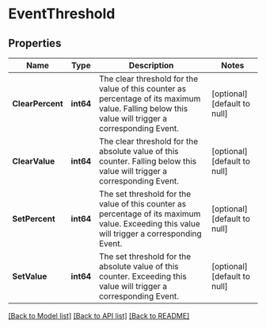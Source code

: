 # EventThreshold

## Properties
Name | Type | Description | Notes
------------ | ------------- | ------------- | -------------
**ClearPercent** | **int64** | The clear threshold for the value of this counter as percentage of its maximum value. Falling below this value will trigger a corresponding Event. | [optional] [default to null]
**ClearValue** | **int64** | The clear threshold for the absolute value of this counter. Falling below this value will trigger a corresponding Event. | [optional] [default to null]
**SetPercent** | **int64** | The set threshold for the value of this counter as percentage of its maximum value. Exceeding this value will trigger a corresponding Event. | [optional] [default to null]
**SetValue** | **int64** | The set threshold for the absolute value of this counter. Exceeding this value will trigger a corresponding Event. | [optional] [default to null]

[[Back to Model list]](../README.md#documentation-for-models) [[Back to API list]](../README.md#documentation-for-api-endpoints) [[Back to README]](../README.md)


